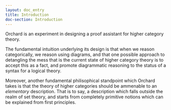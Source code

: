 ```yaml
---
layout: doc_entry
title: Introduction
doc-section: Introduction
---
```


Orchard is an experiment in designing a proof assistant for higher category theory.

The fundamental intuition underlying its design is that when we reason categorically,
we reason using diagrams, and that one possible approach to detangling the mess that
is the current state of higher category theory is to accept this as a fact, and promote
diagrammatic reasoning to the status of a syntax for a logical theory.

Moreover, another fundamental philisophical standpoint which Orchard takes is that the
theory of higher categories should be ammenable to an *elementary* description.  That 
is to say, a description which falls outside the realm of set theory, and starts from
completely primitive notions which can be explained from first principles.



